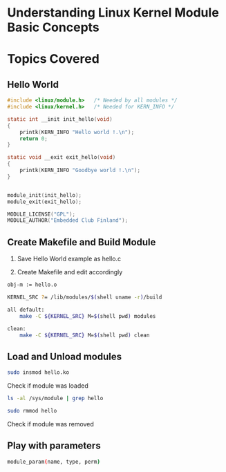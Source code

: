 # Understanding Linux Kernel Module Basic Concepts


# Topics Covered

## Hello World

```c
#include <linux/module.h>   /* Needed by all modules */
#include <linux/kernel.h>   /* Needed for KERN_INFO */

static int __init init_hello(void)
{
	printk(KERN_INFO "Hello world !.\n");
    return 0;
}

static void __exit exit_hello(void)
{
	printk(KERN_INFO "Goodbye world !.\n");
}


module_init(init_hello);
module_exit(exit_hello);

MODULE_LICENSE("GPL");
MODULE_AUTHOR("Embedded Club Finland");

```

## Create Makefile and Build Module

1. Save Hello World example as hello.c

2. Create Makefile and edit accordingly

```bash
obj-m := hello.o

KERNEL_SRC ?= /lib/modules/$(shell uname -r)/build

all default: 
    make -C ${KERNEL_SRC} M=$(shell pwd) modules

clean:
	make -C ${KERNEL_SRC} M=$(shell pwd) clean

``` 


## Load and Unload modules

```bash
sudo insmod hello.ko
```

Check if module was loaded

```bash
ls -al /sys/module | grep hello
```

```bash
sudo rmmod hello
```

Check if module was removed

## Play with parameters


```bash
module_param(name, type, perm)
```
